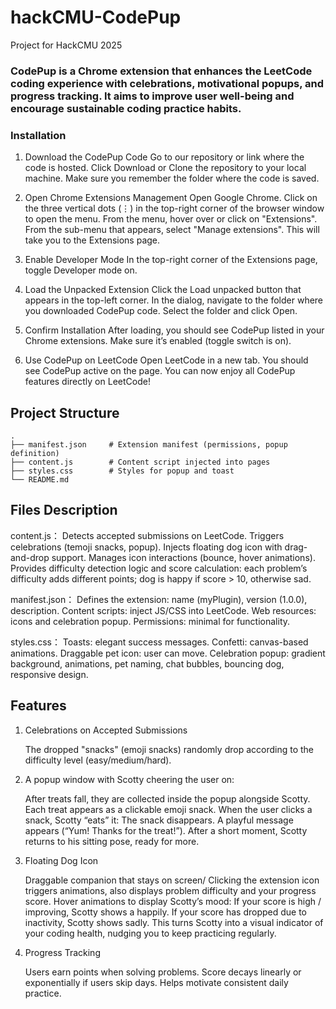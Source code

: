 # hackCMU-CodePup
Project for HackCMU 2025

### CodePup is a Chrome extension that enhances the LeetCode coding experience with celebrations, motivational popups, and progress tracking. It aims to improve user well-being and encourage sustainable coding practice habits.

### Installation

1. Download the CodePup Code
    Go to our repository or link where the code is hosted.
    Click Download or Clone the repository to your local machine.
    Make sure you remember the folder where the code is saved.

2. Open Chrome Extensions Management
    Open Google Chrome.
    Click on the three vertical dots (⋮) in the top-right corner of the browser window to open the menu.
    From the menu, hover over or click on "Extensions".
    From the sub-menu that appears, select "Manage extensions".
    This will take you to the Extensions page.

3. Enable Developer Mode
    In the top-right corner of the Extensions page, toggle Developer mode on.
    
4. Load the Unpacked Extension
    Click the Load unpacked button that appears in the top-left corner.
    In the dialog, navigate to the folder where you downloaded CodePup code.
    Select the folder and click Open.

5. Confirm Installation
    After loading, you should see CodePup listed in your Chrome extensions.
    Make sure it’s enabled (toggle switch is on).

6. Use CodePup on LeetCode
    Open LeetCode in a new tab.
    You should see CodePup active on the page.
    You can now enjoy all CodePup features directly on LeetCode!
   
## Project Structure

```
.
├── manifest.json     # Extension manifest (permissions, popup definition)
├── content.js        # Content script injected into pages
├── styles.css        # Styles for popup and toast
└── README.md        

```

## Files Description

content.js： 
    Detects accepted submissions on LeetCode.
    Triggers celebrations (temoji snacks, popup).
    Injects floating dog icon with drag-and-drop support.
    Manages icon interactions (bounce, hover animations).
    Provides difficulty detection logic and score calculation: 
        each problem’s difficulty adds different points;
        dog is happy if score > 10, otherwise sad.

manifest.json： 
    Defines the extension: name (myPlugin), version (1.0.0), description.
    Content scripts: inject JS/CSS into LeetCode.
    Web resources: icons and celebration popup.
    Permissions: minimal for functionality.

styles.css： 
    Toasts: elegant success messages.
    Confetti: canvas-based animations.
    Draggable pet icon: user can move.
    Celebration popup: gradient background, animations, pet naming, chat bubbles, bouncing dog, responsive design.

## Features

1. Celebrations on Accepted Submissions

    The dropped "snacks" (emoji snacks) randomly drop according to the difficulty level (easy/medium/hard).

2. A popup window with Scotty cheering the user on:

    After treats fall, they are collected inside the popup alongside Scotty.
    Each treat appears as a clickable emoji snack.
    When the user clicks a snack, Scotty “eats” it: The snack disappears.
    A playful message appears (“Yum! Thanks for the treat!”).
    After a short moment, Scotty returns to his sitting pose, ready for more.

3. Floating Dog Icon

    Draggable companion that stays on screen/
    Clicking the extension icon triggers animations, also displays problem difficulty and your progress score.
    Hover animations to display Scotty’s mood:
        If your score is high / improving, Scotty shows a happily.
        If your score has dropped due to inactivity, Scotty shows sadly.
    This turns Scotty into a visual indicator of your coding health, nudging you to keep practicing regularly.

4. Progress Tracking

    Users earn points when solving problems.
    Score decays linearly or exponentially if users skip days.
    Helps motivate consistent daily practice.

